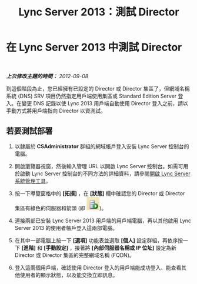﻿---
title: Lync Server 2013：測試 Director
TOCTitle: 測試 Director
ms:assetid: 9627a7e2-28cc-429c-b79b-7c7a27573bb7
ms:mtpsurl: https://technet.microsoft.com/zh-tw/library/Gg398767(v=OCS.15)
ms:contentKeyID: 49291746
ms.date: 08/10/2015
mtps_version: v=OCS.15
ms.translationtype: HT
---

# 在 Lync Server 2013 中測試 Director

 

_**上次修改主題的時間：** 2012-09-08_

到這個階段為止，您已經擁有已設定的 Director 或 Director 集區了，但網域名稱系統 (DNS) SRV 項目仍然指定用戶端使用集區或 Standard Edition Server 登入。在變更 DNS 記錄以使 Lync 2013 用戶端自動使用 Director 登入之前，請以手動方式將用戶端指向 Director 以資測試。

## 若要測試部署

1.  以隸屬於 **CSAdministrator** 群組的網域帳戶登入安裝 Lync Server 控制台的電腦。

2.  開啟瀏覽器視窗，然後輸入管理 URL 以開啟 Lync Server 控制台。如需可用於啟動 Lync Server 控制台的不同方法的詳細資料，請參閱[開啟 Lync Server 系統管理工具](lync-server-2013-open-lync-server-administrative-tools.md)。

3.  按一下導覽窗格中的 **\[拓撲\]** ，在 **\[狀態\]** 欄中確認您的 Director 或 Director 集區有綠色的伺服器和箭頭 (即 ![帶有綠色箭頭的伺服器圖示](images/Gg398767.2263cdb7-7e60-457a-a528-a3a082bd051b(OCS.15).jpg "帶有綠色箭頭的伺服器圖示"))。

4.  連接兩部已安裝 Lync Server 2013 用戶端的用戶端電腦，再以其他啟用 Lync Server 2013 的使用者帳戶登入這兩部電腦。

5.  在其中一部電腦上按一下 **\[選項\]** 功能表並選取 **\[個人\]** 設定群組，再依序按一下 **\[進階\]** 和 **\[手動設定\]** ，接著將 **\[內部伺服器名稱或 IP 位址\]** 設定為新 Director 或 Director 集區的完整網域名稱 (FQDN)。

6.  登入這兩個用戶端，確認使用 Director 登入的用戶端能成功登入、能查看其他使用者的顯示狀態，以及能交換立即訊息。

